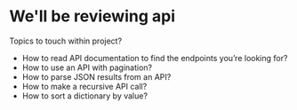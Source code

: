 We'll be reviewing api
========================================================

Topics to touch within project?
- How to read API documentation to find the endpoints you’re looking for?
- How to use an API with pagination?
- How to parse JSON results from an API?
- How to make a recursive API call?
- How to sort a dictionary by value?
